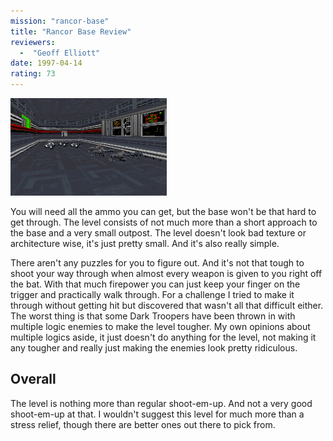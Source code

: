 ```yaml
---
mission: "rancor-base"
title: "Rancor Base Review"
reviewers: 
  -  "Geoff Elliott"
date: 1997-04-14
rating: 73
---
```


![Rancor Base screenshot](./rancor.png "Get used to seeing lots of scenes like this if you try Rancor Base.")

You will need all the ammo you can get, but the base won't be that hard to get through. The level consists of not much more than a short approach to the base and a very small outpost. The level doesn't look bad texture or architecture wise, it's just pretty small. And it's also really simple.

There aren't any puzzles for you to figure out. And it's not that tough to shoot your way through when almost every weapon is given to you right off the bat. With that much firepower you can just keep your finger on the trigger and practically walk through. For a challenge I tried to make it through without getting hit but discovered that wasn't all that difficult either. The worst thing is that some Dark Troopers have been thrown in with multiple logic enemies to make the level tougher. My own opinions about multiple logics aside, it just doesn't do anything for the level, not making it any tougher and really just making the enemies look pretty ridiculous.

## Overall

The level is nothing more than regular shoot-em-up. And not a very good shoot-em-up at that. I wouldn't suggest this level for much more than a stress relief, though there are better ones out there to pick from.
